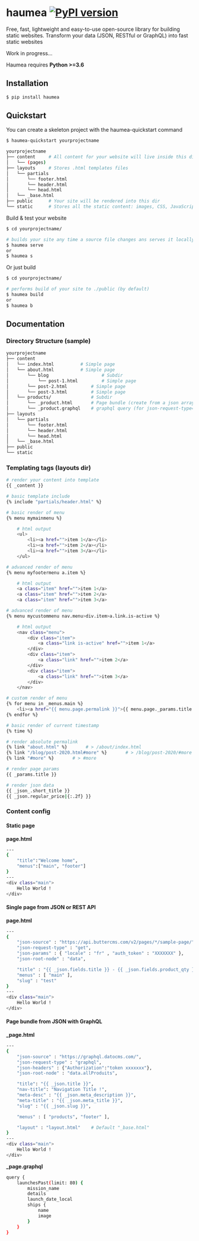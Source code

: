 # haumea [![PyPI version](https://badge.fury.io/py/haumea.svg)](https://badge.fury.io/py/haumea)

Free, fast, lightweight and easy-to-use open-source library for building static websites. Transform your data (JSON, RESTful or GraphQL) into fast static websites

Work in progress...

Haumea requires **Python >=3.6**

## Installation

```bash
$ pip install haumea
```

## Quickstart

You can create a skeleton project with the haumea-quickstart command

```bash
$ haumea-quickstart yourprojectname
```

```bash
yourprojectname
├── content		# All content for your website will live inside this directory
│   └── (pages)
├── layouts		# Stores .html templates files
│   └── partials
│   	└── footer.html
│   	└── header.html
│   	└── head.html
│   └── _base.html
├── public		# Your site will be rendered into this dir
└── static		# Stores all the static content: images, CSS, JavaScript, etc.

```

Build & test your website

```bash
$ cd yourprojectname/

# builds your site any time a source file changes ans serves it locally
$ haumea serve
or 
$ haumea s
```

Or just build

```bash
$ cd yourprojectname/

# performs build of your site to ./public (by default)
$ haumea build
or
$ haumea b
```

## Documentation

### Directory Structure (sample)

```bash
yourprojectname
├── content
│   └── index.html			# Simple page
│   └── about.html			# Simple page
│   	└── blog             		# Subdir
│   	    └── post-1.html     	# Simple page
│	    └── post-2.html   		# Simple page
│	    └── post-3.html 		# Simple page
│   └── products/        		# Subdir
│	    └── _product.html 		# Page bundle (create from a json array of data)
│	    └── _product.graphql	# graphql query (for json-request-type="graphql")
├── layouts
│   └── partials
│   	└── footer.html
│   	└── header.html
│   	└── head.html
│   └── _base.html
├── public
└── static
```

### Templating tags (layouts dir)

```bash
# render your content into template
{{ _content }} 	
```

```bash
# basic template include
{% include "partials/header.html" %}	
```

```bash
# basic render of menu
{% menu mymainmenu %}	

    # html output
    <ul>
        <li><a href="">item 1</a></li>
        <li><a href="">item 2</a></li>
        <li><a href="">item 3</a></li>
    </ul>
```

```bash
# advanced render of menu
{% menu myfootermenu a.item %}

    # html output
    <a class="item" href="">item 1</a>
    <a class="item" href="">item 2</a>
    <a class="item" href="">item 3</a>
```

```bash
# advanced render of menu
{% menu mycustommenu nav.menu>div.item>a.link.is-active %}

    # html output
    <nav class="menu">
        <div class="item">
            <a class="link is-active" href="">item 1</a>
        </div>
        <div class="item">
            <a class="link" href="">item 2</a>
        </div>
        <div class="item">
            <a class="link" href="">item 3</a>
        </div>
    </nav>
```

```bash
# custom render of menu
{% for menu in _menus.main %}
    <li><a href="{{ menu.page.permalink }}">{{ menu.page._params.title }} - {{ menu.page._json_.fields.regular_price|{:.2f} }}</a></li>
{% endfor %}
```

```bash
# basic render of current timestamp
{% time %}		
```

```bash
# render absolute permalink
{% link "about.html" %}       # > /about/index.html
{% link "/blog/post-2020.html#more" %}       # > /blog/post-2020/#more
{% link "#more" %}       # > #more
```

```bash
# render page params
{{ _params.title }}
```

```bash
# render json data
{{ _json_.short_title }}
{{ _json.regular_price|{:.2f} }}
```

### Content config

#### Static page

**page.html**

```bash
---
{
    "title":"Welcome home",
    "menus":["main", "footer"]
}
---
<div class="main">
    Hello World !
</div>
```

#### Single page from JSON or REST API

**page.html**

```bash
---
{
    "json-source" : "https://api.buttercms.com/v2/pages/*/sample-page/",
    "json-request-type" : "get",
    "json-params" : { "locale" : "fr" , "auth_token" : "XXXXXXX" },
    "json-root-node" : "data",

    "title" : "{{ _json.fields.title }} - {{ _json.fields.product_qty }}",
    "menus" : [ "main" ],
    "slug" : "test"
}
---
<div class="main">
    Hello World !
</div>
```

#### Page bundle from JSON with GraphQL

**\_page.html**

```bash
---
{
    "json-source" : "https://graphql.datocms.com/",
    "json-request-type" : "graphql",
    "json-headers" : {"Authorization":"token xxxxxxx"},
    "json-root-node" : "data.allProduits",

    "title": "{{ _json.title }}",
    "nav-title": "Navigation Title !",
    "meta-desc" : "{{ _json.meta_description }}",
    "meta-title" : "{{ _json.meta_title }}",
    "slug" : "{{ _json.slug }}",

    "menus" : [ "products", "footer" ],

    "layout" : "layout.html"    # Default "_base.html"
}
---
<div class="main">
    Hello World !
</div>
```

**\_page.graphql**

```bash
query {
    launchesPast(limit: 80) {
        mission_name
        details
        launch_date_local
        ships {
            name
            image
        }
    }
}

```
